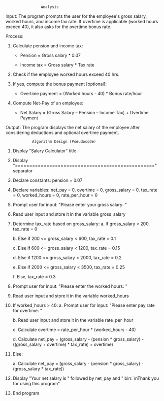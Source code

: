                     Analysis

Input:
The program prompts the user for the employee's gross salary, worked hours, and income tax rate. If overtime is applicable (worked hours exceed 40), it also asks for the overtime bonus rate.

Process:
1. Calculate pension and income tax:
   - Pension = Gross salary * 0.07

    - Income tax = Gross salary * Tax rate
3. Check if the employee worked hours exceed 40 hrs.
4. If yes, compute the bonus payment [optional]:

   - Overtime payment = (Worked hours - 40) * Bonus rate/hour
6. Compute Net-Pay of an employee:

   - Net Salary = (Gross Salary – Pension – Income Tax) + Overtime Payment

Output:
The program displays the net salary of the employee after considering deductions and optional overtime payment.

                Algorithm Design (Pseudocode)
1. Display "Salary Calculator" title
2. Display "=================================================" separator
3. Declare constants: pension = 0.07
4. Declare variables: net_pay = 0, overtime = 0, gross_salary = 0, tax_rate = 0, worked_hours = 0, rate_per_hour = 0
5. Prompt user for input: "Please enter your gross salary: "
6. Read user input and store it in the variable gross_salary
7. Determine tax_rate based on gross_salary:
   a. If gross_salary < 200, tax_rate = 0

   b. Else if 200 <= gross_salary < 600, tax_rate = 0.1

   c. Else if 600 <= gross_salary < 1200, tax_rate = 0.15

   d. Else if 1200 <= gross_salary < 2000, tax_rate = 0.2

   e. Else if 2000 <= gross_salary < 3500, tax_rate = 0.25

   f. Else, tax_rate = 0.3
9. Prompt user for input: "Please enter the worked hours: "
10. Read user input and store it in the variable worked_hours
11. If worked_hours > 40:
    a. Prompt user for input: "Please enter pay rate for overtime: "

    b. Read user input and store it in the variable rate_per_hour

    c. Calculate overtime = rate_per_hour * (worked_hours - 40)

    d. Calculate net_pay = (gross_salary - (pension * gross_salary) - ((gross_salary + overtime) * tax_rate) + overtime)
13. Else:

    a. Calculate net_pay = (gross_salary - (pension * gross_salary) - (gross_salary * tax_rate))
15. Display "Your net salary is " followed by net_pay and " birr. \nThank you for using this program"
16. End program
